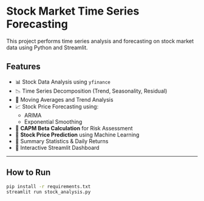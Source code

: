 #  Stock Market Time Series Forecasting

This project performs time series analysis and forecasting on stock market data using Python and Streamlit.

##  Features

- 📊 Stock Data Analysis using `yfinance`
- 📉 Time Series Decomposition (Trend, Seasonality, Residual)
- 🔁 Moving Averages and Trend Analysis
- 📈 Stock Price Forecasting using:
  - ARIMA
  - Exponential Smoothing
- 📌 **CAPM Beta Calculation** for Risk Assessment
- 🤖 **Stock Price Prediction** using Machine Learning
- 📍 Summary Statistics & Daily Returns
- 🎯 Interactive Streamlit Dashboard

---

##  How to Run

```bash
pip install -r requirements.txt
streamlit run stock_analysis.py
